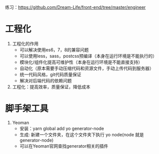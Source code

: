 练习：https://github.com/Dream-Life/front-end/tree/master/engineer

# 工程化
1. 工程化的作用
    - 可以解决使用es6，7，8的兼容问题
    - 可以使用less，sass，postcss预编译（本身在运行环境是不能执行的）
    - 模块化/组件化提高可维护性（本身在运行环境是不能直接支持）
    - 自动化（原本需要手动压缩代码和资源文件，手动上传代码到服务器）
    - 统一代码风格，git代码质量保证
    - 解决对后端代码的依赖问题
2. 工程化：提高效率，质量保证，降低成本
# 脚手架工具
1. Yeoman
    - 安装：yarn global add yo generator-node
    - 生成: 新建一个文件夹，在这个文件夹下执行 yo node(node 就是 generator-node)
    - 可以在Yeoman官网查找generator相关的插件